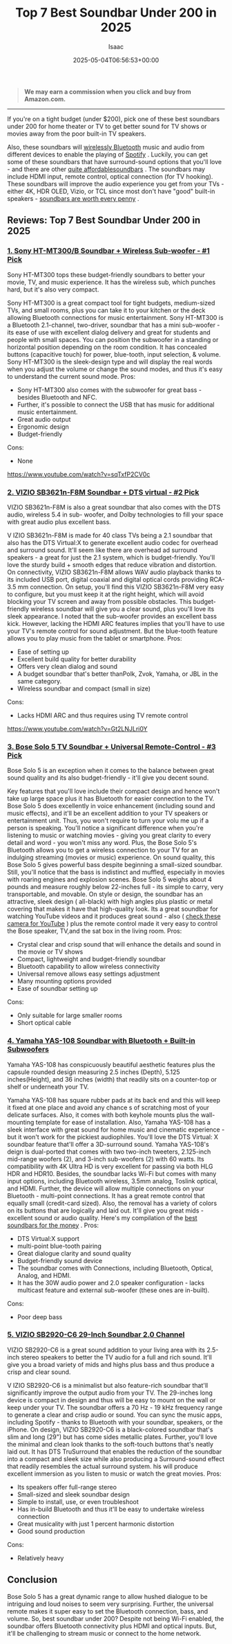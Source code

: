 ﻿---
author: Isaac
layout: post
title: Top 7 Best Soundbar Under 200 in 2025
date: '2025-05-04T06:56:53+00:00'
categories:
- Soundbars
tags: []
slug: /best-soundbar-under-200/
lastmod: 2025-05-07T12:21:25+03:00
---
> **We may earn a commission when you click and buy from Amazon.com.**
>

---
If you're on a tight budget (under $200), pick one of these best soundbars under 200 for home theater or TV to get better sound for TV shows or movies away from the poor built-in TV speakers.

Also, these soundbars will
[wirelessly Bluetooth](http://large.stanford.edu/courses/2012/ph250/roth1/)
music and audio from different devices to enable the playing of
[Spotify](https://mitpress.mit.edu/books/spotify-teardown)
. Luckily, you can get some of these soundbars that have surround-sound options that you'll love - and there are other
[quite affordablesoundbars](https://pestpolicy.com/best-soundbars-for-under-100/)
.
The soundbars may include HDMI input, remote control, optical connection (for TV hooking). These soundbars will improve the audio experience you get from your TVs - either 4K, HDR OLED, Vizio, or TCL since most don't have "good" built-in speakers -
[soundbars are worth every penny](https://pestpolicy.com/are-soundbars-worth-it/)
.
## Reviews: Top 7 Best Soundbar Under 200 in 2025
### [1. Sony HT-MT300/B Soundbar + Wireless Sub-woofer - #1 Pick](https://www.amazon.com/dp/B01MRD7PCZ/?tag=p-policy-20)
Sony HT-MT300 tops these budget-friendly soundbars to better your movie, TV, and music experience. It has the wireless sub, which punches hard, but it's also very compact.

Sony HT-MT300 is a great compact tool for tight budgets, medium-sized TVs, and small rooms, plus you can take it to your kitchen or the deck allowing Bluetooth connections for music entertainment.
Sony HT-MT300 is a Bluetooth 2.1-channel, two-driver, soundbar that has a mini sub-woofer - its ease of use with excellent dialog delivery and great for students and people with small spaces.
You can position the subwoofer in a standing or horizontal position depending on the room condition. It has concealed buttons (capacitive touch) for power, blue-tooth, input selection, & volume.
Sony HT-MT300 is the sleek-design type and will display the real words when you adjust the volume or change the sound modes, and thus it's easy to understand the current sound mode.
Pros:
- Sony HT-MT300 also comes with the subwoofer for great bass - besides Bluetooth and NFC.
- Further, it's possible to connect the USB that has music for additional music entertainment.
- Great audio output
- Ergonomic design
- Budget-friendly

Cons:
- None

https://www.youtube.com/watch?v=sqTxfP2CV0c
### [2. VIZIO SB3621n-F8M Soundbar + DTS virtual - #2 Pick](https://www.amazon.com/dp/B07BTRMBYS/?tag=p-policy-20)
VIZIO
SB3621n-F8M is also a great soundbar that also comes with the DTS audio, wireless 5.4 in sub-
woofer, and Dolby technologies to fill your space with great audio plus excellent bass.

V
IZIO SB3621n-F8M is made for 40 class TVs being a 2.1 soundbar that also has the DTS Virtual:X to generate excellent audio codec for overhead and surround sound.
It'll seem like there are overhead ad surround speakers - a great for just the 2.1 system, which is budget-friendly. You'll love the sturdy build + smooth edges that reduce vibration and distortion.
On connectivity, VIZIO SB3621n-F8M allows WAV audio playback thanks to its included USB port, digital coaxial and digital optical cords providing RCA-3.5 mm connection.
On setup, you'll find this VIZIO SB3621n-F8M very easy to configure, but you must keep it at the right height, which will avoid blocking your TV screen and away from possible obstacles.
This budget-friendly wireless soundbar will give you a clear sound, plus you'll love its sleek appearance. I noted that the sub-woofer provides an excellent bass kick.
However, lacking the HDMI ARC features implies that you'll have to use your TV's remote control for sound adjustment. But the blue-tooth feature allows you to play music from the tablet or smartphone.
Pros:
- Ease of setting up
- Excellent build quality for better durability
- Offers very clean dialog and sound
- A budget soundbar that's better thanPolk, Zvok, Yamaha, or JBL in the same category.
- Wireless soundbar and compact (small in size)

Cons:
- Lacks HDMI ARC and thus requires using TV remote control

https://www.youtube.com/watch?v=Gt2LNJLri0Y
### [3. Bose Solo 5 TV Soundbar + Universal Remote-Control - #3 Pick](https://www.amazon.com/dp/B01AWLPUAG/?tag=p-policy-20)
Bose Solo 5 is an exception when it comes to the balance between great sound quality and its also budget-friendly - it'll give you decent sound.

Key features that you'll love include their compact design and hence won't take up large space plus it has Bluetooth for easier connection to the TV.
Bose Solo 5 does excellently in voice enhancement (including sound and music effects), and it'll be an excellent addition to your TV speakers or entertainment unit. Thus, you won't require to turn your volu
me up if a person is speaking.
You'll notice a significant difference when you're listening to music or watching movies - giving you great clarity to every detail and word - you won't miss any word. Plus, the Bose Solo 5's Bluetooth allows you to get a wireless connection to your TV for an indulging streaming (movies or music) experience.
On sound quality, this Bose Solo 5 gives powerful bass despite beginning a small-sized soundbar. Still, you'll notice that the bass is indistinct and muffled, especially in movies with roaring engines and explosion scenes.
Bose Solo 5 weighs about 4 pounds and measure roughly below 22-inches full - its simple to carry, very transportable, and movable. On style or design, the soundbar has an attractive, sleek design ( all-black) with high angles plus plastic or metal covering that makes it have that high-quality look.
Its a great soundbar for watching YouTube videos and it produces great sound - also (
[check these camera for YouTube](https://pestpolicy.com/best-camera-for-youtube/)
) plus the remote control made it very easy to control the Bose speaker, TV,and the sat box in the living room.
Pros:
- Crystal clear and crisp sound that will enhance the details and sound in the movie or TV shows
- Compact, lightweight and budget-friendly soundbar
- Bluetooth capability to allow wireless connectivity
- Universal remove allows easy settings adjustment
- Many mounting options provided
- Ease of soundbar setting up

Cons:
- Only suitable for large smaller rooms
- Short optical cable

### [4. Yamaha YAS-108 Soundbar with Bluetooth + Built-in Subwoofers](https://www.amazon.com/dp/B07D73HMVR/?tag=p-policy-20)
Yamaha YAS-108 has conspicuously beautiful aesthetic features plus the capsule rounded design measuring 2.5 inches (Depth), 5.125 inches(Height), and 36 inches (width) that readily sits on a counter-top or shelf or underneath your TV.

Yamaha YAS-108 has square rubber pads at its back end and this will keep it fixed at one place and avoid any chance
s of scratching most of your delicate surfaces. Also, it comes with both keyhole mounts plus the wall-mounting template for ease of installation.
Also, Yamaha YAS-108 has a sleek interface with great sound for home music and cinematic experience - but it won't work for the pickiest audiophiles. You'll love the DTS Virtual: X soundbar feature that'll offer a 3D-surround sound.
Yamaha YAS-108's deign is dual-ported that comes with two two-inch tweeters, 2.125-inch mid-range woofers (2), and 3-inch sub-woofers (2) with 60 watts. Its compatibility with 4K Ultra HD is very excellent for passing via both HLG HDR and HDR10.
Besides, the soundbar lacks Wi-Fi but comes with many input options, including Bluetooth wireless, 3.5mm analog, Toslink optical, and HDMI. Further, the device will allow multiple connections on your Bluetooth - multi-point connections.
It has a great remote control that equally small (credit-card sized). Also, the removal has a variety of colors on its buttons that are logically and laid out. It'll give you great mids - excellent sound or audio quality. Here's my compilation of the
[best soundbars for the money](https://pestpolicy.com/best-soundbars-for-the-money/)
.
Pros:
- DTS Virtual:X support
- multi-point blue-tooth pairing
- Great dialogue clarity and sound quality
- Budget-friendly sound device
- The soundbar comes with Connections, including Bluetooth, Optical, Analog, and HDMI.
- It has the 30W audio power and 2.0 speaker configuration - lacks multicast feature and external sub-woofer (these ones are in-built).

Cons:
- Poor deep bass

### [5. VIZIO SB2920-C6 29-Inch Soundbar 2.0 Channel](https://www.amazon.com/dp/B00SMBFZNG/?tag=p-policy-20)
VIZIO SB2920-C6 is a great sound addition to your living area with its 2.5-inch stereo speakers to better the TV audio for a full and rich sound. It'll give you a broad variety of mids and highs plus bass and thus produce a crisp and clear sound.

V
IZIO SB2920-C6 is a minimalist but also feature-rich soundbar that'll significantly improve the output audio from your TV. The 29-inches long device is compact in design and thus will be easy to mount on the wall or keep under your TV.
The soundbar offers a 70 Hz - 19 kHz frequency range to generate a clear and crisp audio or sound. You can sync the music apps, including Spotify - thanks to Bluetooth with your soundbar, speakers, or the iPhone.
On design, VIZIO SB2920-C6 is a black-colored soundbar that's slim and long (29") but has come sides metallic plates. Further, you'll love the minimal and clean look thanks to the soft-touch buttons that's neatly laid out.
It has DTS TruSurround that enables the reduction of the soundbar into a compact and sleek size while also producing a Surround-sound effect that readily resembles the actual surround system. his will produce excellent immersion as you listen to music or watch the great movies.
Pros:
- Its speakers offer full-range stereo
- Small-sized and sleek soundbar design
- Simple to install, use, or even troubleshoot
- Has in-build Bluetooth and thus it'll be easy to undertake wireless connection
- Great musicality with just 1 percent harmonic distortion
- Good sound production

Cons:
- Relatively heavy

## Conclusion
Bose Solo 5 has a great dynamic range to allow hushed dialogue to be intriguing and loud noises to seem very surprising. Further, the universal remote makes it super easy to set the Bluetooth connection, bass, and volume.
So,
best soundbar under 200?
Despite not being Wi-Fi enabled, the soundbar offers Bluetooth connectivity plus HDMI and optical inputs. But, it'll be challenging to stream music or connect to the home network.
